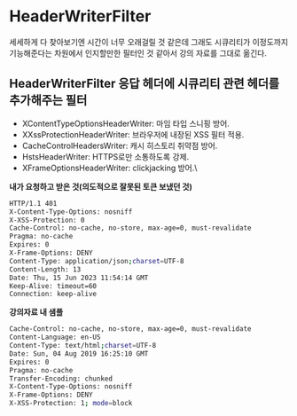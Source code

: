 # HeaderWriterFilter

세세하게 다 찾아보기엔 시간이 너무 오래걸릴 것 같은데 그래도 시큐리티가 이정도까지 기능해준다는 차원에서 인지할만한 필터인 것 같아서 강의 자료를 그대로 옮긴다.

## HeaderWriterFilter 응답 헤더에 시큐리티 관련 헤더를 추가해주는 필터

* XContentTypeOptionsHeaderWriter: 마임 타입 스니핑 방어.
* XXssProtectionHeaderWriter: 브라우저에 내장된 XSS 필터 적용.
* CacheControlHeadersWriter: 캐시 히스토리 취약점 방어.
* HstsHeaderWriter: HTTPS로만 소통하도록 강제.
* XFrameOptionsHeaderWriter: clickjacking 방어.\


**내가 요청하고 받은 것(의도적으로 잘못된 토큰 보냈던 것)**

```bash
HTTP/1.1 401 
X-Content-Type-Options: nosniff
X-XSS-Protection: 0
Cache-Control: no-cache, no-store, max-age=0, must-revalidate
Pragma: no-cache
Expires: 0
X-Frame-Options: DENY
Content-Type: application/json;charset=UTF-8
Content-Length: 13
Date: Thu, 15 Jun 2023 11:54:14 GMT
Keep-Alive: timeout=60
Connection: keep-alive
```



**강의자료 내 샘플**

```bash
Cache-Control: no-cache, no-store, max-age=0, must-revalidate
Content-Language: en-US
Content-Type: text/html;charset=UTF-8
Date: Sun, 04 Aug 2019 16:25:10 GMT
Expires: 0
Pragma: no-cache
Transfer-Encoding: chunked
X-Content-Type-Options: nosniff
X-Frame-Options: DENY
X-XSS-Protection: 1; mode=block
```
